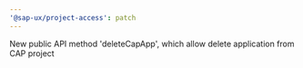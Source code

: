 ```yaml
---
'@sap-ux/project-access': patch
---
```


New public API method 'deleteCapApp', which allow delete application from CAP project
